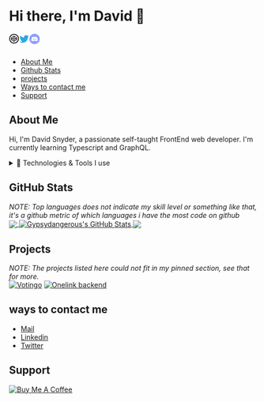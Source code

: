 # Hi there, I'm David 👋

<a href="https://codepen.io/Gypsydangerous">
  <img aria-label="codepen" align="left" alt="David Snyder | Codepen" width="20px" src="/assets/codepen.png" />
</a>
<a href="https://twitter.com/snyderling_">
  <img aria-label="twitter" align="left" alt="David Snyder | Twitter" width="21px" src="/assets/twitter.svg" />
</a>
<a href="http://discord.disstreamchat.com/">
  <img aria-label="discord" align="left" alt="David's Discord" width="21px" src="/assets/discord-round.svg" />
</a>
<br/>
<br/>


* [About Me](#about-me)
* [Github Stats](#github-stats)
* [projects](#projects)
* [Ways to contact me](#ways-to-contact-me)
* [Support](#support)

## About Me

Hi, I'm David Snyder, a passionate self-taught FrontEnd web developer. I'm currently learning Typescript and GraphQL. 
<details>
<summary>🔧 Technologies & Tools I use</summary>

###### Frontend
![React](https://img.shields.io/badge/-React-000000?style=for-the-badge&logo=React&logoColor=61DAFB)
![CSS3](https://img.shields.io/badge/-CSS3-000000?style=for-the-badge&logo=CSS3&logoColor=1572B6)
![SASS](https://img.shields.io/badge/-SCSS-000000?style=for-the-badge&logo=SASS)
![HTML5](https://img.shields.io/badge/-HTML5-000000?style=for-the-badge&logo=HTML5)
![JavaScript](https://img.shields.io/badge/-JavaScript-000000?style=for-the-badge&logo=javascript)
![TypeScript](https://img.shields.io/badge/-TypeScript-000000?style=for-the-badge&logo=typescript&logoColor=007ACC)
###### Backend
![Node.js](https://img.shields.io/badge/-Node.js-000000?style=for-the-badge&logo=Node.js&logoColor=339933)
![Express.js](https://img.shields.io/badge/-Express.js-000000?style=for-the-badge&logo=Express.js&logoColor=76D04B)
###### Database
![MongoDB](https://img.shields.io/badge/-MongoDB-000000?style=for-the-badge&logo=MongoDB&logoColor=47A248)
![Firestore](https://img.shields.io/badge/-Firestore-000000?style=for-the-badge&logo=Firebase)
###### Package managers
![NPM](https://img.shields.io/badge/-NPM-000000?style=for-the-badge&logo=NPM&logoColor=CB3837)
###### Testing
![Jest](https://img.shields.io/badge/-Jest-000000?style=for-the-badge&logo=Jest&logoColor=C21325)
###### Build tools
![Webpack](https://img.shields.io/badge/-Webpack-000000?style=for-the-badge&logo=Webpack&logoColor=8DD6F9)
</details>


## GitHub Stats
<i>NOTE: Top languages does not indicate my skill level or something like that, it's a github metric of which languages i have the most code on github</i>
<br/>
<a href="https://github.com/gypsydangerous/gypsydangerous">
  <img align="center" src="https://github-readme-stats.vercel.app/api/top-langs/?username=gypsydangerous&hide=java,html&title_color=ffffff&text_color=c9cacc&icon_color=2bbc8a&bg_color=1d1f21" />
<a/>
<a href="https://github.com/gypsydangerous/gypsydangerous">
  <img align="center" src="https://github-readme-stats.vercel.app/api?username=gypsydangerous&show_icons=true&line_height=27&count_private=true&title_color=ffffff&text_color=c9cacc&icon_color=ffff00&bg_color=1d1f21" alt="Gypsydangerous's GitHub Stats" />
  <img align="center" src="https://github-readme-stats.vercel.app/api/wakatime?username=David_Snyder404&text_color=c9cacc&icon_color=ffff00&bg_color=1d1f21" />
</a>

## Projects
<i>NOTE: The projects listed here could not fit in my pinned section, see that for more.</i>
<br/>
[![Votingo](https://github-readme-stats.vercel.app/api/pin/?username=gypsydangerous&repo=votingo&title_color=ffffff&text_color=c9cacc&icon_color=2bbc8a&bg_color=1d1f21)](https://github.com/GypsyDangerous/votingo)
[![Onelink backend](https://github-readme-stats.vercel.app/api/pin/?username=gypsydangerous&repo=onelink-backend&title_color=ffffff&text_color=c9cacc&icon_color=2bbc8a&bg_color=1d1f21)](https://github.com/GypsyDangerous/onelink-backend)


## ways to contact me

<ul>
<li><a href="mailto:davidgraygs4@gmail.com" rel="me">Mail</a>
<li><a href="https://www.linkedin.com/in/david-snyder-b70079177/" rel="me">Linkedin</a>
<li><a href="https://twitter.com/snyderling_" rel="me">Twitter</a>
</ul>

## Support
<a href="https://www.buymeacoffee.com/DavidS" target="_blank"><img src="https://cdn.buymeacoffee.com/buttons/default-orange.png" alt="Buy Me A Coffee" height="41" width="174"></a>
